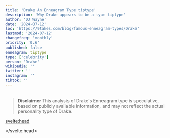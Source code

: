 ```yaml
---
title: 'Drake An Enneagram Type tiptype'
description: 'Why Drake appears to be a type tiptype'
author: 'DJ Wayne'
date: '2024-07-12'
loc: 'https://9takes.com/blog/famous-enneagram-types/Drake'
lastmod: '2024-07-12'
changefreq: 'monthly'
priority: '0.6'
published: false
enneagram: tiptype
type: ['celebrity']
person: 'Drake'
wikipedia: ''
twitter: ''
instagram: ''
tiktok: ''
---
```


<!--
    childhood and upbringing
    first big success
    style habits and quirks that relate to their personality type
    stressful moments in their life and how they handled them
    comfort- moments in their life where they are doing well and killing it
-->
<!-- // keywords:  -->

<script>
	// import  PopCard  from "$lib/components/atoms/PopCard.svelte";
</script>

<div
	style="display: flex;
    justify-content: center;
    margin: 1rem 0;
	"
>
	<!-- <PopCard
		image={`/types/tiptypes/${'Drake'}.webp`}
		enneagramType={tiptype}
		showIcon={false}
		displayText="Drake"
		subtext=""
	/> -->
</div>

> **Disclaimer** This analysis of Drake's Enneagram type is speculative, based on publicly available information, and may not reflect the actual personality type of Drake.

<p class="firstLetter"></p>

<svelte:head>

<script type="application/ld+json">

</script>

</svelte:head>

<style lang="scss"></style>
